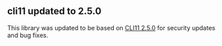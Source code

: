 ## cli11 updated to 2.5.0

This library was updated to be based on [CLI11
2.5.0](https://github.com/CLIUtils/CLI11/tree/v2.5.0) for security
updates and bug fixes.
